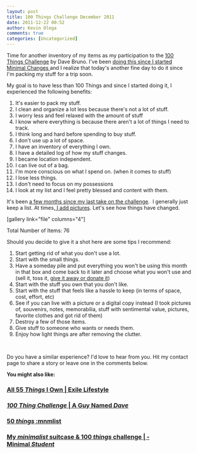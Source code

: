 ```yaml
---
layout: post
title: 100 Things Challenge December 2011
date: 2011-12-22 00:52
author: Kevin Olega
comments: true
categories: [Uncategorized]
---
```

Time for another inventory of my items as my participation to the <a href="http://guynameddave.com/100-thing-challenge/">100 Things Challenge</a> by Dave Bruno. I've been <a href="http://minimalchanges.com/my-100-things/">doing this since I started Minimal Changes </a>and I realize that today's another fine day to do it since I'm packing my stuff for a trip soon.

My goal is to have less than 100 Things and since I started doing it, I experienced the following benefits:
<ol>
	<li>It's easier to pack my stuff.</li>
	<li>I clean and organize a lot less because there's not a lot of stuff.</li>
	<li>I worry less and feel relaxed with the amount of stuff</li>
	<li>I know where everything is because there aren't a lot of things I need to track.</li>
	<li>I think long and hard before spending to buy stuff.</li>
	<li>I don't use up a lot of space.</li>
	<li>I have an inventory of everything I own.</li>
	<li>I have a detailed log of how my stuff changes.</li>
	<li>I became location independent.</li>
	<li>I can live out of a bag.</li>
	<li>I'm more conscious on what I spend on. (when it comes to stuff)</li>
	<li>I lose less things.</li>
	<li>I don't need to focus on my possessions</li>
	<li>I look at my list and I feel pretty blessed and content with them.</li>
</ol>
It's been <a href="http://minimalchanges.com/september-2011-things/">a few months since my last take on the challenge</a>.  I generally just keep a list. At times,<a href="http://minimalchanges.com/i-own-71-things-april-2011/"> I add pictures</a>. Let's see how things have changed.

[gallery link="file" columns="4"]

Total Number of Items: 76

Should you decide to give it a shot here are some tips I recommend:
<ol>
	<li>Start getting rid of what you don't use a lot.</li>
	<li>Start with the small things.</li>
	<li>Have a someday pile and put everything you won't be using this month in that box and come back to it later and choose what you won't use and (sell it, toss it, <a href="http://minimalchanges.com/2011-book-giveaway/">give it away or donate it</a>)</li>
	<li>Start with the stuff you own that you don't like.</li>
	<li>Start with the stuff that feels like a hassle to keep (in terms of space, cost, effort, etc)</li>
	<li>See if you can live with a picture or a digital copy instead (I took pictures of, souvenirs, notes, memorabilia, stuff with sentimental value, pictures, favorite clothes and got rid of them)</li>
	<li>Destroy a few of those items.</li>
	<li>Give stuff to someone who wants or needs them.</li>
	<li>Enjoy how light things are after removing the clutter.</li>
</ol>
&nbsp;

Do you have a similar experience? I'd love to hear from you. Hit my contact page to share a story or leave one in the comments below.

**You might also like:**
<h3><a href="http://www.google.com.ph/url?sa=t&amp;rct=j&amp;q=colin%20wright%20things&amp;source=web&amp;cd=2&amp;ved=0CCQQFjAB&amp;url=http%3A%2F%2Fexilelifestyle.com%2F55%2F&amp;ei=hg_yTvG7OsXJmAXkrNW1Ag&amp;usg=AFQjCNEDD5W_MZ2Vxqmo4d_gcJwYYCEcHw&amp;sig2=x-ZTchW4boMI7-BOyEXTMw">All 55 <em>Things</em> I Own | Exile Lifestyle</a></h3>
<h3><a href="http://guynameddave.com/100-thing-challenge/"><em>100 Thing Challenge</em> | A Guy Named <em>Dave</em></a></h3>
<h3><a href="http://mnmlist.com/50-things/">50 <em>things</em> :mnmlist</a></h3>
<h3><a href="http://minimalstudent.com/my-minimalist-suitcase-100-things-challenge/">My <em>minimalist</em> suitcase &amp; 100 <em>things</em> challenge | - Minimal <em>Student</em></a></h3>
